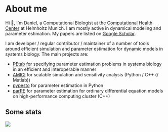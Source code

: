 # About me

Hi 👋, I'm Daniel, a Computational Biologist at the [Computational Health Center](https://www.helmholtz-munich.de/en/computational-health-center) at Helmholtz Munich.
I am mostly active in dynamical modeling and parameter estimation.
My papers are listed on [Google Scholar](https://scholar.google.de/citations?user=c9w50HsAAAAJ&hl=en).

I am developer / regular contributor / maintainer of a number of tools around efficient simulation and parameter estimation for dynamic models in systems biology.
The main projects are:

* [PEtab](https://petab.readthedocs.io/) for specifying parameter estimation problems in systems biology in an efficient and interoperable manner
* [AMICI](https://github.com/AMICI-dev/AMICI/) for scalable simulation and sensitivity analysis (Python / C++ (/ Matlab))
* [pypesto](https://github.com/ICB-DCM/pyPESTO/) for parameter estimation in Python
* [parPE](https://github.com/ICB-DCM/parPE) for parameter estimation for ordinary differential equation models on high-performance computing cluster (C++)


## Some stats

<a href="https://github.com/anuraghazra/github-readme-stats">
  <img align="center" src="https://github-readme-stats.vercel.app/api?username=dweindl&count_private=true&show_icons=true" />
</a>
<!--
<a href="https://github.com/anuraghazra/github-readme-stats">
  <img align="center" src="https://github-readme-stats.vercel.app/api/top-langs/?username=dweindl" />
</a>
-->
